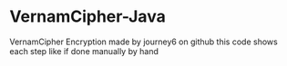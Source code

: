 # VernamCipher-Java
VernamCipher Encryption made by journey6 on github
this code shows each step like if done manually by hand
